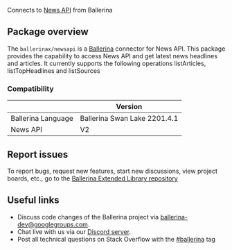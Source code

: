 Connects to [News API](https://newsapi.org/docs) from Ballerina

## Package overview
The `ballerinax/newsapi` is a [Ballerina](https://ballerina.io/) connector for News API.
This package provides the capability to access News API and get latest news headlines and articles. It currently supports the following operations listArticles, listTopHeadlines and listSources

### Compatibility
|                    | Version                   |
|--------------------|---------------------------|
| Ballerina Language | Ballerina Swan Lake 2201.4.1|
| News API           | V2                        |

## Report issues
To report bugs, request new features, start new discussions, view project boards, etc., go to the [Ballerina Extended Library repository](https://github.com/ballerina-platform/ballerina-extended-library)

## Useful links
- Discuss code changes of the Ballerina project via [ballerina-dev@googlegroups.com](mailto:ballerina-dev@googlegroups.com).
- Chat live with us via our [Discord server](https://discord.gg/ballerinalang).
- Post all technical questions on Stack Overflow with the [#ballerina](https://stackoverflow.com/questions/tagged/ballerina) tag
